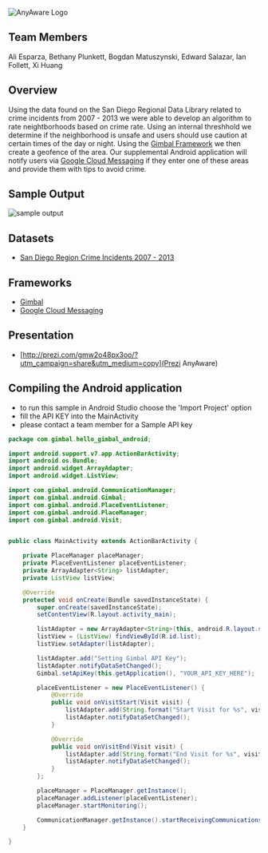 ![AnyAware Logo](https://raw.githubusercontent.com/BigDataForSanDiego/team-AnyAware/master/logo.PNG)

## Team Members
Ali Esparza, Bethany Plunkett, Bogdan Matuszynski, Edward Salazar, Ian Follett, Xi Huang

## Overview
Using the data found on the San Diego Regional Data Library related to crime incidents from 2007 - 2013 we were able to develop an algorithm to rate neightborhoods based on crime rate. Using an internal threshhold we determine if the neighborhood is unsafe and users should use caution at certain times of the day or night. Using the [Gimbal Framework](http://www.gimbal.com/) we then create a geofence of the area. Our supplemental Android application will notify users via [Google Cloud Messaging](https://developers.google.com/cloud-messaging/) if they enter one of these areas and provide them with tips to avoid crime.

## Sample Output
![sample output](https://raw.githubusercontent.com/BigDataForSanDiego/team-AnyAware/master/Capture.PNG)

## Datasets
- [San Diego Region Crime Incidents 2007 - 2013](https://s3.amazonaws.com/s3.sandiegodata.org/repo/clarinova.com/crime-incidents-casnd-7ba4-r3/incidents-5y.csv)

## Frameworks
- [Gimbal](http://www.gimbal.com/)
- [Google Cloud Messaging](https://developers.google.com/cloud-messaging/)

## Presentation
- [http://prezi.com/gmw2o48px3oo/?utm_campaign=share&utm_medium=copy](Prezi AnyAware)

## Compiling the Android application
- to run this sample in Android Studio choose the 'Import Project' option
- fill the API KEY into the MainActivity
- please contact a team member for a Sample API key

```java
package com.gimbal.hello_gimbal_android;

import android.support.v7.app.ActionBarActivity;
import android.os.Bundle;
import android.widget.ArrayAdapter;
import android.widget.ListView;

import com.gimbal.android.CommunicationManager;
import com.gimbal.android.Gimbal;
import com.gimbal.android.PlaceEventListener;
import com.gimbal.android.PlaceManager;
import com.gimbal.android.Visit;


public class MainActivity extends ActionBarActivity {

    private PlaceManager placeManager;
    private PlaceEventListener placeEventListener;
    private ArrayAdapter<String> listAdapter;
    private ListView listView;

    @Override
    protected void onCreate(Bundle savedInstanceState) {
        super.onCreate(savedInstanceState);
        setContentView(R.layout.activity_main);

        listAdapter = new ArrayAdapter<String>(this, android.R.layout.simple_expandable_list_item_1);
        listView = (ListView) findViewById(R.id.list);
        listView.setAdapter(listAdapter);

        listAdapter.add("Setting Gimbal API Key");
        listAdapter.notifyDataSetChanged();
        Gimbal.setApiKey(this.getApplication(), "YOUR_API_KEY_HERE");

        placeEventListener = new PlaceEventListener() {
            @Override
            public void onVisitStart(Visit visit) {
                listAdapter.add(String.format("Start Visit for %s", visit.getPlace().getName()));
                listAdapter.notifyDataSetChanged();
            }

            @Override
            public void onVisitEnd(Visit visit) {
                listAdapter.add(String.format("End Visit for %s", visit.getPlace().getName()));
                listAdapter.notifyDataSetChanged();
            }
        };

        placeManager = PlaceManager.getInstance();
        placeManager.addListener(placeEventListener);
        placeManager.startMonitoring();

        CommunicationManager.getInstance().startReceivingCommunications();
    }

}
```